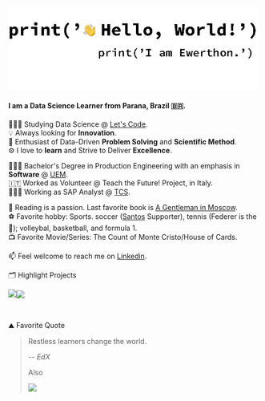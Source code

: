 <img src="https://github.com/ewerthonk/ewerthonk/blob/main/hi.gif" width="500px" />

#### I am a Data Science Learner from **Parana, Brazil** 🇧🇷.

🧑🏻‍🏫 Studying Data Science @ [Let's Code](https://letscode.com.br). \
💡 Always looking for **Innovation**. \
🧐 Enthusiast of Data-Driven **Problem Solving** and **Scientific Method**. \
⚙️ I love to **learn** and Strive to Deliver **Excellence**.

🧑🏻‍🎓 Bachelor's Degree in Production Engineering with an emphasis in **Software** @ [UEM](http://www.dep.uem.br/index.php?option=com_content&view=article&id=57&Itemid=131). \
🇮🇹 Worked as Volunteer @ Teach the Future! Project, in Italy. \
🧑🏼‍💻 Working as SAP Analyst @ [TCS](https://www.tcs.com).

📖 Reading is a passion. Last favorite book is [A Gentleman in Moscow](https://www.amazon.com/Gentleman-Moscow-Novel-Amor-Towles/dp/0670026190). \
⚽️ Favorite hobby: Sports. soccer ([Santos](https://www.santosfc.com.br) Supporter), tennis (Federer is the 🐐); volleybal, basketball, and formula 1. \
📺 Favorite Movie/Series: The Count of Monte Cristo/House of Cards.

📫 Feel welcome to reach me on [Linkedin](https://www.linkedin.com/in/ewerthonkutz/?locale=en_US).

🗂️ Highlight Projects

<a href="https://github.com/ewerthon/ML-wine-quality">
<img align="left" src="https://github-readme-stats.vercel.app/api/pin/?username=ewerthonk&repo=ML-wine-quality&show_icons=true&line_height=27&title_color=6aa6f8&text_color=8a919a&icon_color=6aa6f8&bg_color=22272e" />
</a>

<a href="https://github.com/ewerthon/dataviz-olympics">
<img align="center" src="https://github-readme-stats.vercel.app/api/pin/?username=ewerthonk&repo=dataviz-olympics&show_icons=true&line_height=27&title_color=6aa6f8&text_color=8a919a&icon_color=6aa6f8&bg_color=22272e" />
</a> 

&nbsp;

⛰ Favorite Quote
> Restless learners change the world.
> 
> -- <cite>EdX</cite>
>
> Also
> 
> <img src="https://pbs.twimg.com/media/EaAfr6lXsAIg5p5?format=jpg&name=4096x4096" width="300px" />

